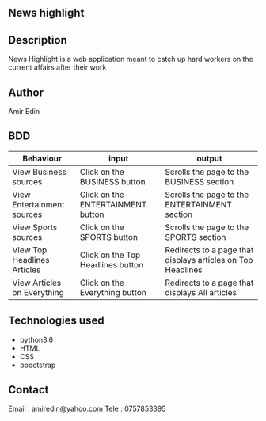 ##  News highlight 
## Description

News Highlight is a web application meant to catch up hard workers on the current affairs  after their work

## Author 
  
  Amir Edin
   
## BDD

|  Behaviour  | input  | output |
|---|---|---|
|View Business sources |	Click on the BUSINESS button |	Scrolls the page to the BUSINESS section |
|View Entertainment sources |Click on the ENTERTAINMENT button  |Scrolls the page to the ENTERTAINMENT section|
|View Sports sources |	Click on the SPORTS button	| Scrolls the page to the SPORTS section|
|View Top Headlines Articles	|Click on the Top Headlines button	|Redirects to a page that displays articles on Top Headlines|
|View Articles on Everything	|Click on the Everything button|	Redirects to a page that displays All articles|

## Technologies used

* python3.6
* HTML
* CSS 
* boootstrap

## Contact 
Email : amiredin@yahoo.com
Tele : 0757853395

